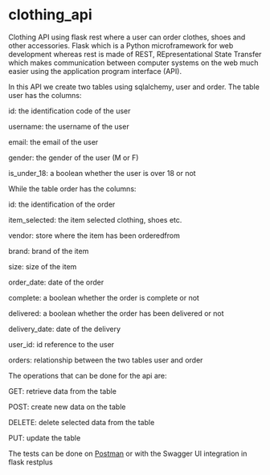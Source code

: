 # clothing_api
Clothing API using flask rest where a user can order clothes, shoes and other accessories.
Flask which is a Python microframework for web development whereas rest is made of REST, REpresentational State Transfer which makes communication between computer systems on the web much easier using the application program interface (API).

In this API we create two tables using sqlalchemy, user and order.
The table user has the columns:


  id: the identification code of the user
  
  username: the username of the user
  
  email: the email of the user
  
  gender: the gender of the user (M or F)
  
  is_under_18: a boolean whether the user is over 18 or not
  
While the table order has the columns:


 id: the identification of the order
 
 item_selected: the item selected clothing, shoes etc.
 
 vendor: store where the item has been orderedfrom
 
 brand: brand of the item
 
 size: size of the item
 
 order_date: date of the order
 
 complete: a boolean whether the order is complete or not
 
 delivered: a boolean whether the order has been delivered or not
 
 delivery_date: date of the delivery
 
 user_id: id reference to the user
 
 orders: relationship between the two tables user and order
 
 The operations that can be done for the api are:
 
   GET: retrieve data from the table
   
   POST: create new data on the table
   
   DELETE: delete selected data from the table
   
   PUT: update the table
   
 The tests can be done on [Postman](https://www.getpostman.com/) or with the Swagger UI integration in flask restplus
   
